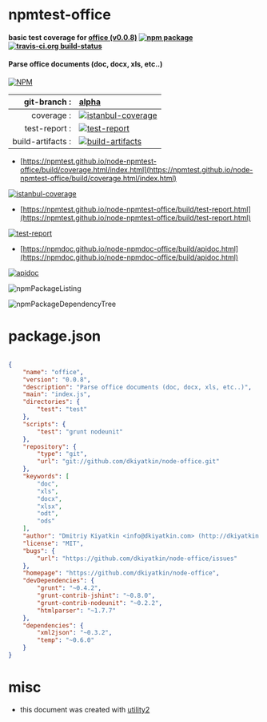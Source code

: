 # npmtest-office

#### basic test coverage for  [office (v0.0.8)](https://github.com/dkiyatkin/node-office)  [![npm package](https://img.shields.io/npm/v/npmtest-office.svg?style=flat-square)](https://www.npmjs.org/package/npmtest-office) [![travis-ci.org build-status](https://api.travis-ci.org/npmtest/node-npmtest-office.svg)](https://travis-ci.org/npmtest/node-npmtest-office)

#### Parse office documents (doc, docx, xls, etc..)

[![NPM](https://nodei.co/npm/office.png?downloads=true&downloadRank=true&stars=true)](https://www.npmjs.com/package/office)

| git-branch : | [alpha](https://github.com/npmtest/node-npmtest-office/tree/alpha)|
|--:|:--|
| coverage : | [![istanbul-coverage](https://npmtest.github.io/node-npmtest-office/build/coverage.badge.svg)](https://npmtest.github.io/node-npmtest-office/build/coverage.html/index.html)|
| test-report : | [![test-report](https://npmtest.github.io/node-npmtest-office/build/test-report.badge.svg)](https://npmtest.github.io/node-npmtest-office/build/test-report.html)|
| build-artifacts : | [![build-artifacts](https://npmtest.github.io/node-npmtest-office/glyphicons_144_folder_open.png)](https://github.com/npmtest/node-npmtest-office/tree/gh-pages/build)|

- [https://npmtest.github.io/node-npmtest-office/build/coverage.html/index.html](https://npmtest.github.io/node-npmtest-office/build/coverage.html/index.html)

[![istanbul-coverage](https://npmtest.github.io/node-npmtest-office/build/screenCapture.buildCi.browser.%252Ftmp%252Fbuild%252Fcoverage.lib.html.png)](https://npmtest.github.io/node-npmtest-office/build/coverage.html/index.html)

- [https://npmtest.github.io/node-npmtest-office/build/test-report.html](https://npmtest.github.io/node-npmtest-office/build/test-report.html)

[![test-report](https://npmtest.github.io/node-npmtest-office/build/screenCapture.buildCi.browser.%252Ftmp%252Fbuild%252Ftest-report.html.png)](https://npmtest.github.io/node-npmtest-office/build/test-report.html)

- [https://npmdoc.github.io/node-npmdoc-office/build/apidoc.html](https://npmdoc.github.io/node-npmdoc-office/build/apidoc.html)

[![apidoc](https://npmdoc.github.io/node-npmdoc-office/build/screenCapture.buildCi.browser.%252Ftmp%252Fbuild%252Fapidoc.html.png)](https://npmdoc.github.io/node-npmdoc-office/build/apidoc.html)

![npmPackageListing](https://npmtest.github.io/node-npmtest-office/build/screenCapture.npmPackageListing.svg)

![npmPackageDependencyTree](https://npmtest.github.io/node-npmtest-office/build/screenCapture.npmPackageDependencyTree.svg)



# package.json

```json

{
    "name": "office",
    "version": "0.0.8",
    "description": "Parse office documents (doc, docx, xls, etc..)",
    "main": "index.js",
    "directories": {
        "test": "test"
    },
    "scripts": {
        "test": "grunt nodeunit"
    },
    "repository": {
        "type": "git",
        "url": "git://github.com/dkiyatkin/node-office.git"
    },
    "keywords": [
        "doc",
        "xls",
        "docx",
        "xlsx",
        "odt",
        "ods"
    ],
    "author": "Dmitriy Kiyatkin <info@dkiyatkin.com> (http://dkiyatkin.com/)",
    "license": "MIT",
    "bugs": {
        "url": "https://github.com/dkiyatkin/node-office/issues"
    },
    "homepage": "https://github.com/dkiyatkin/node-office",
    "devDependencies": {
        "grunt": "~0.4.2",
        "grunt-contrib-jshint": "~0.8.0",
        "grunt-contrib-nodeunit": "~0.2.2",
        "htmlparser": "~1.7.7"
    },
    "dependencies": {
        "xml2json": "~0.3.2",
        "temp": "~0.6.0"
    }
}
```



# misc
- this document was created with [utility2](https://github.com/kaizhu256/node-utility2)
